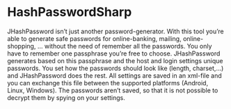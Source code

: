 HashPasswordSharp
=================

JHashPassword isn’t just another password-generator. With this tool you’re able to generate safe passwords for online-banking, mailing, online-shopping, … without the need of remember all the passwords. You only have to remember one passphrase you’re free to choose. JHashPassword generates based on this passphrase and the host and login settings unique passwords. You set how the passwords should look like (length, charset,…) and JHashPassword does the rest. All settings are saved in an xml-file and you can exchange this file between the supported platforms (Android, Linux, Windows). The passwords aren’t saved, so that it is not possible to decrypt them by spying on your settings.
